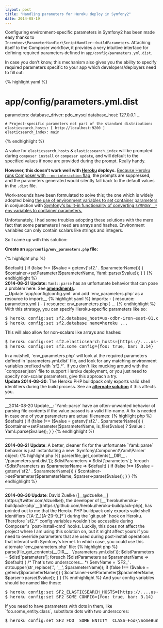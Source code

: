 ```yaml
---
layout: post
title: "Handling parameters for Heroku deploy in Symfony2"
date: 2014-08-19
---
```


Configuring environment-specific parameters in Symfony2 has been made easy thanks to `Incenteev\ParameterHandler\ScriptHandler::buildParameters`. Attaching itself
to the Composer workflow, it provides a very intuitive interface for defining required parameters defined in `app/config/parameters.yml.dist`.

In case you don't know, this mechanism also gives you the ability to specify required parameters specific to your app which developers/deployers need to fill out:

{% highlight yaml %}
# app/config/parameters.yml.dist
parameters:
    database_driver:   pdo_mysql
    database_host:     127.0.0.1
    ...

    # Project-specific parameters not part of the standard distribution:
    elasticsearch_hosts: [ http://localhost:9200 ]
    elasticsearch_index: main
{% endhighlight %}

A value for `elasticsearch_hosts` & `elasticssearch_index` will be prompted during `composer install` or `composer update`, and will default to the specified values if none are provided during the prompt. Really handy.

__However, this doesn't work well with [Heroku](https://heroku.com) deploys.__ [Because Heroku runs Composer with `--no-interaction` flag](https://devcenter.heroku.com/articles/php-support#build-behavior),
the prompts are suppressed, and the parameters generated would silently fall back to the default values in the `.dist` file.

Work-arounds have been formulated to solve this; the one which is widely adopted being [the use of environment variables to set container parameters](https://github.com/Incenteev/ParameterHandler#using-environment-variables-to-set-the-parameters) in conjunction with [Symfony's built-in functionality of converting `SYMFONY__*` env variables to container parameters.](http://symfony.com/doc/current/cookbook/configuration/external_parameters.html)

Unfortunately, I had some troubles adopting these solutions with the mere fact that some parameters I need are arrays and hashes. Environment variables can only contain scalars like strings and integers.

So I came up with this solution:

__Create an `app/config/env_parameters.php` file:__

{% highlight php %}
<?php

use Symfony\Component\Yaml\Yaml;

/** @var $container \Symfony\Component\DependencyInjection\ContainerBuilder */
$container;

$dist = Yaml::parse(file_get_contents(__DIR__ . '/parameters.yml.dist'));
$distParameters = $dist['parameters'];

foreach ($distParameters as $parameterName => $default) {
    if (false !== ($value = getenv('sf2.' . $parameterName))) {
        $container->setParameter($parameterName, Yaml::parse($value));
    }
}
{% endhighlight %}

<div class="alert-info">
<strong>2014-08-21 Update:</strong>
<code>Yaml::parse</code> has an unfortunate behavior that can pose a problem here.
See <strong><a href="#yaml-amendments">amendments</a></strong>.
</div>

__Update `app/config/config.yml` and add `env_parameters.php` as a resource to import:__

{% highlight yaml %}
    imports:
        - { resource: parameters.yml }
        - { resource: env_parameters.php }
        ...
{% endhighlight %}

With this strategy, you can specify Heroku-specific parameters like so:

<pre class="terminal">
$ heroku config:set sf2.database_host=us-cdbr-iron-east-01.cleardb.net
$ heroku config:set sf2.database_name=heroku_...
</pre>

This will also allow for non-scalars like arrays and hashes:

<pre class="terminal">
$ heroku config:set sf2.elasticsearch_hosts=[https://....us-east-1.bonsai.io, https://....us-east-1.bonsai.io]
$ heroku config:set sf2.some_config={foo: true, bar: 3.14}
</pre>

In a nutshell, `env_parameters.php` will look at the required parameters defined in `parameters.yml.dist` file, and look for
any matching environment variables prefixed with `sf2.*`.

If you don't like mucking around with the `composer.json` file to support Heroku deployment,
or you just need to specify non-scalar parameters, give this approach a try.

<div class="alert-info">
<strong>Update 2014-08-30</strong>: The Heroku PHP buildpack only exports valid shell identifiers during the build process.
See an <strong><a href="#alternate-solution">alternate solution</a></strong> if this affects you.
</div>

<hr>

__2014-08-20 Update__: `Yaml::parse` have an often-unwanted behavior of parsing file contents if the value passed is a valid file-name. A fix is needed in case
one of your parameters are actual filenames:

{% highlight php %}
<?php

use Symfony\Component\Yaml\Yaml;

/** @var $container \Symfony\Component\DependencyInjection\ContainerBuilder */
$container;

$dist = Yaml::parse(file_get_contents(__DIR__ . '/parameters.yml.dist'));
$distParameters = $dist['parameters'];

foreach ($distParameters as $parameterName => $default) {
    if (false !== ($value = getenv('sf2.' . $parameterName))) {
        $container->setParameter($parameterName, is_file($value) ? $value : Yaml::parse($value));
    }
}
{% endhighlight %}

<hr>

<strong id="yaml-amendments">2014-08-21 Update</strong>: A better, cleaner fix for the unfortunate `Yaml::parse` behavior is just instantiating a new `Symfony\Component\Yaml\Parser` object:

{% highlight php %}
<?php

use Symfony\Component\Yaml\Parser;

/** @var $container \Symfony\Component\DependencyInjection\ContainerBuilder */
$container;

$parser = new Parser();

$dist = $parser->parse(file_get_contents(__DIR__ . '/parameters.yml.dist'));
$distParameters = $dist['parameters'];

foreach ($distParameters as $parameterName => $default) {
    if (false !== ($value = getenv('sf2.' . $parameterName))) {
        $container->setParameter($parameterName, $parser->parse($value));
    }
}
{% endhighlight %}

<hr>

<strong id="alternate-solution">2014-08-30 Update</strong>: David Zuelke ([__@dzuelke__](https://twitter.com/dzuelke)), the developer of [__`heroku/heroku-buildpack-php`__](https://github.com/heroku/heroku-buildpack-php),
has pointed out to me that the Heroku PHP buildpack only exports
valid shell identifiers (`[A-Z_][A-Z0-9_]*`) during the `git push` hook on Heroku. Therefore `sf2.*` config variables wouldn't be accessible
during Composer's `post-install-cmd` hooks.
Luckily, this does not affect the project where I am using this solution on, but it might affect yours if you need to
override parameters that are used during post-install operations that interact with Symfony's kernel.

In which case, you could use this alternate `env_parameters.php` file:

{% highlight php %}
<?php

use Symfony\Component\Yaml\Parser;

/** @var $container \Symfony\Component\DependencyInjection\ContainerBuilder */
$container;

$parser = new Parser();

$dist = $parser->parse(file_get_contents(__DIR__ . '/parameters.yml.dist'));
$distParameters = $dist['parameters'];

foreach ($distParameters as $parameterName => $default) {
    /* That's two underscores... */
    $envName = 'SF2_' . strtoupper(str_replace('.', '__', $parameterName));
    if (false !== ($value = getenv($parameterName))) {
        $container->setParameter($parameterName, $parser->parse($value));
    }
}
{% endhighlight %}

And your config variables should be named like these:

<pre class="terminal">
$ heroku config:set SF2_ELASTICSEARCH_HOSTS=[https://....us-east-1.bonsai.io, https://....us-east-1.bonsai.io]
$ heroku config:set SF2_SOME_CONFIG={foo: true, bar: 3.14}
</pre>

If you need to have parameters with dots in them, like `foo.some_entity.class`, substitute dots with two underscores:

<pre class="terminal">
$ heroku config:set SF2_FOO__SOME_ENTITY__CLASS=Foo\\SomeBundle\\Entity\\Bar
</pre>
